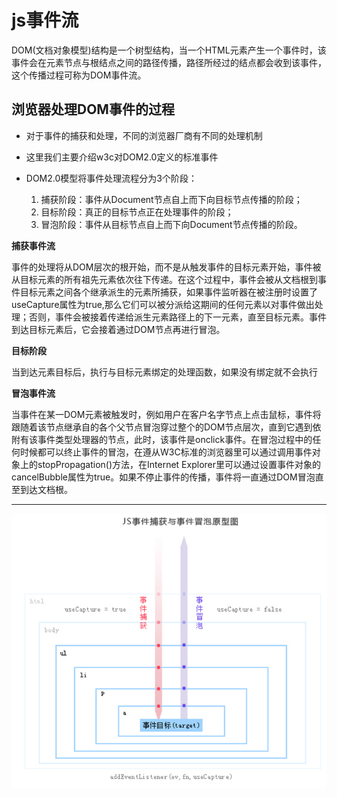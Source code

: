 # js事件流

DOM(文档对象模型)结构是一个树型结构，当一个HTML元素产生一个事件时，该事件会在元素节点与根结点之间的路径传播，路径所经过的结点都会收到该事件，这个传播过程可称为DOM事件流。

## 浏览器处理DOM事件的过程

+ 对于事件的捕获和处理，不同的浏览器厂商有不同的处理机制
+ 这里我们主要介绍w3c对DOM2.0定义的标准事件
+ DOM2.0模型将事件处理流程分为3个阶段：

    1. 捕获阶段：事件从Document节点自上而下向目标节点传播的阶段；
    2. 目标阶段：真正的目标节点正在处理事件的阶段；
    3. 冒泡阶段：事件从目标节点自上而下向Document节点传播的阶段。

**捕获事件流**

事件的处理将从DOM层次的根开始，而不是从触发事件的目标元素开始，事件被从目标元素的所有祖先元素依次往下传递。在这个过程中，事件会被从文档根到事件目标元素之间各个继承派生的元素所捕获，如果事件监听器在被注册时设置了useCapture属性为true,那么它们可以被分派给这期间的任何元素以对事件做出处理；否则，事件会被接着传递给派生元素路径上的下一元素，直至目标元素。事件到达目标元素后，它会接着通过DOM节点再进行冒泡。

**目标阶段**

当到达元素目标后，执行与目标元素绑定的处理函数，如果没有绑定就不会执行

**冒泡事件流**

当事件在某一DOM元素被触发时，例如用户在客户名字节点上点击鼠标，事件将跟随着该节点继承自的各个父节点冒泡穿过整个的DOM节点层次，直到它遇到依附有该事件类型处理器的节点，此时，该事件是onclick事件。在冒泡过程中的任何时候都可以终止事件的冒泡，在遵从W3C标准的浏览器里可以通过调用事件对象上的stopPropagation()方法，在Internet Explorer里可以通过设置事件对象的cancelBubble属性为true。如果不停止事件的传播，事件将一直通过DOM冒泡直至到达文档根。

----

![事件流图片](./stream.png "事件流原型图")
